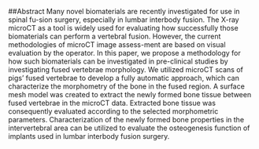 ##Abstract
Many novel biomaterials are recently investigated for use in spinal fu-sion surgery, especially in lumbar interbody fusion. The X-ray microCT as a tool is widely used for evaluating how successfully those biomaterials can perform a vertebral fusion. However, the current methodologies of microCT image assess-ment are based on visual evaluation by the operator. In this paper, we propose a methodology for how such biomaterials can be investigated in pre-clinical studies by investigating fused vertebrae morphology. We utilized microCT scans of pigs’ fused vertebrae to develop a fully automatic approach, which can characterize the morphometry of the bone in the fused region. A surface mesh model was created to extract the newly formed bone tissue between fused vertebrae in the microCT data. Extracted bone tissue was consequently evaluated according to the selected morphometric parameters. Characterization of the newly formed bone properties in the intervertebral area can be utilized to evaluate the osteogenesis function of implants used in lumbar interbody fusion surgery.
